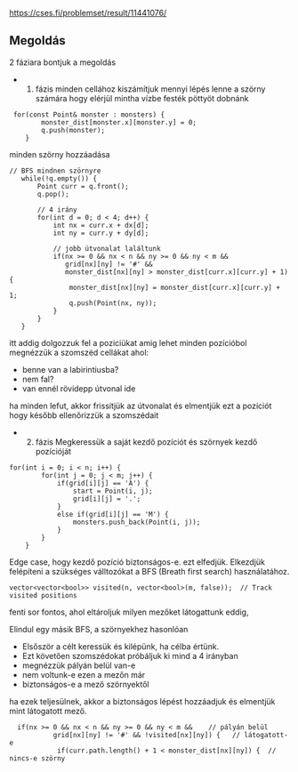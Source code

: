 https://cses.fi/problemset/result/11441076/

## Megoldás

2 fáziara bontjuk a megoldás

- 1.  fázis
      minden cellához kiszámítjuk mennyi lépés lenne a szörny számára hogy elérjül
      mintha vízbe festék pöttyöt dobnánk

```
 for(const Point& monster : monsters) {
        monster_dist[monster.x][monster.y] = 0;
        q.push(monster);
    }
```

minden szörny hozzáadása

```
// BFS mindnen szörnyre
   while(!q.empty()) {
       Point curr = q.front();
       q.pop();

       // 4 irány
       for(int d = 0; d < 4; d++) {
           int nx = curr.x + dx[d];
           int ny = curr.y + dy[d];

           // jobb útvonalat laláltunk
           if(nx >= 0 && nx < n && ny >= 0 && ny < m &&
              grid[nx][ny] != '#' &&
              monster_dist[nx][ny] > monster_dist[curr.x][curr.y] + 1) {
               monster_dist[nx][ny] = monster_dist[curr.x][curr.y] + 1;
               q.push(Point(nx, ny));
           }
       }
   }
```

itt addig dolgozzuk fel a poziciükat amig lehet
minden pozícióbol megnézzük a szomszéd cellákat ahol:

- benne van a labirintiusba?
- nem fal?
- van ennél rövidepp útvonal ide

ha minden lefut, akkor frissítjük az útvonalat és elmentjük ezt a pozíciót hogy később
ellenőrizzük a szomszédait

- 2.  fázis
      Megkeressük a saját kezdő pozíciót és szörnyek kezdő pozícióját

```
for(int i = 0; i < n; i++) {
        for(int j = 0; j < m; j++) {
            if(grid[i][j] == 'A') {
                start = Point(i, j);
                grid[i][j] = '.';
            }
            else if(grid[i][j] == 'M') {
                monsters.push_back(Point(i, j));
            }
        }
    }
```

Edge case, hogy kezdő pozíció biztonságos-e. ezt elfedjük.
Elkezdjük felépíteni a szükséges válltozókat a BFS (Breath first search) használatához.

```
vector<vector<bool>> visited(n, vector<bool>(m, false));  // Track visited positions
```

fenti sor fontos, ahol eltároljuk milyen mezőket látogattunk eddig,

Elindul egy másik BFS, a szörnyekhez hasonlóan

- Elsőször a célt keressük és kilépünk, ha célba értünk.
- Ezt követően szomszédokat próbáljuk ki mind a 4 irányban
- megnézzük pályán belül van-e
- nem voltunk-e ezen a mezőn már
- biztonságos-e a mező szörnyektől

ha ezek teljesülnek, akkor a biztonságos lépést hozzáadjuk és elmentjük mint látogatott mező.

```
  if(nx >= 0 && nx < n && ny >= 0 && ny < m &&    // pályán belül
           grid[nx][ny] != '#' && !visited[nx][ny]) {   // látogatott-e
            if(curr.path.length() + 1 < monster_dist[nx][ny]) {  // nincs-e szörny
```

